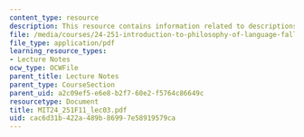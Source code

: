 ```yaml
---
content_type: resource
description: This resource contains information related to descriptions.
file: /media/courses/24-251-introduction-to-philosophy-of-language-fall-2011/cac6d31b422a489b86997e58919579ca_MIT24_251F11_lec03.pdf
file_type: application/pdf
learning_resource_types:
- Lecture Notes
ocw_type: OCWFile
parent_title: Lecture Notes
parent_type: CourseSection
parent_uid: a2c09ef5-e6e8-b2f7-60e2-f5764c86649c
resourcetype: Document
title: MIT24_251F11_lec03.pdf
uid: cac6d31b-422a-489b-8699-7e58919579ca
---
```


